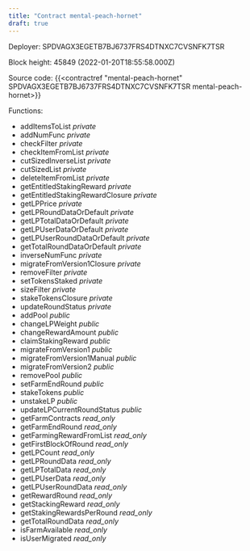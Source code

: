 ```yaml
---
title: "Contract mental-peach-hornet"
draft: true
---
```

Deployer: SPDVAGX3EGETB7BJ6737FRS4DTNXC7CVSNFK7TSR


 



Block height: 45849 (2022-01-20T18:55:58.000Z)

Source code: {{<contractref "mental-peach-hornet" SPDVAGX3EGETB7BJ6737FRS4DTNXC7CVSNFK7TSR mental-peach-hornet>}}

Functions:

* addItemsToList _private_
* addNumFunc _private_
* checkFilter _private_
* checkItemFromList _private_
* cutSizedInverseList _private_
* cutSizedList _private_
* deleteItemFromList _private_
* getEntitledStakingReward _private_
* getEntitledStakingRewardClosure _private_
* getLPPrice _private_
* getLPRoundDataOrDefault _private_
* getLPTotalDataOrDefault _private_
* getLPUserDataOrDefault _private_
* getLPUserRoundDataOrDefault _private_
* getTotalRoundDataOrDefault _private_
* inverseNumFunc _private_
* migrateFromVersion1Closure _private_
* removeFilter _private_
* setTokensStaked _private_
* sizeFilter _private_
* stakeTokensClosure _private_
* updateRoundStatus _private_
* addPool _public_
* changeLPWeight _public_
* changeRewardAmount _public_
* claimStakingReward _public_
* migrateFromVersion1 _public_
* migrateFromVersion1Manual _public_
* migrateFromVersion2 _public_
* removePool _public_
* setFarmEndRound _public_
* stakeTokens _public_
* unstakeLP _public_
* updateLPCurrentRoundStatus _public_
* getFarmContracts _read_only_
* getFarmEndRound _read_only_
* getFarmingRewardFromList _read_only_
* getFirstBlockOfRound _read_only_
* getLPCount _read_only_
* getLPRoundData _read_only_
* getLPTotalData _read_only_
* getLPUserData _read_only_
* getLPUserRoundData _read_only_
* getRewardRound _read_only_
* getStackingReward _read_only_
* getStakingRewardsPerRound _read_only_
* getTotalRoundData _read_only_
* isFarmAvailable _read_only_
* isUserMigrated _read_only_
